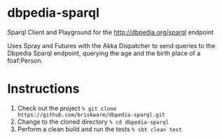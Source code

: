 dbpedia-sparql
==============

Sparql Client and Playground for the http://dbpedia.org/sparql endpoint

Uses Spray and Futures with the Akka Dispatcher to send queries to the Dbpedia Sparql endpoint,
querying the age and the birth place of a foaf:Person.

# Instructions

1. Check out the project
  ```% git clone https://github.com/briskware/dbpedia-sparql.git```
2. Change to the cloned directory
  ```% cd dbpedia-sparql```
3. Perform a clean build and run the tests
  ```% sbt clean test```
